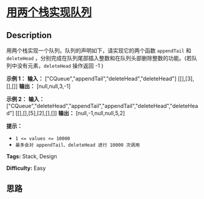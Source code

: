 # [用两个栈实现队列][title]

## Description

用两个栈实现一个队列。队列的声明如下，请实现它的两个函数 `appendTail` 和 `deleteHead`
，分别完成在队列尾部插入整数和在队列头部删除整数的功能。(若队列中没有元素，`deleteHead` 操作返回 -1 )



**示例 1：**
            **输入：**    ["CQueue","appendTail","deleteHead","deleteHead"]    [[],[3],[],[]]    **输出：** [null,null,3,-1]    

**示例 2：**
            **输入：**    ["CQueue","deleteHead","appendTail","appendTail","deleteHead","deleteHead"]    [[],[],[5],[2],[],[]]    **输出：** [null,-1,null,null,5,2]    

**提示：**

  * `1 <= values <= 10000`
  * `最多会对 appendTail、deleteHead 进行 10000 次调用`


**Tags:** Stack, Design

**Difficulty:** Easy

## 思路

[title]: https://leetcode-cn.com/problems/yong-liang-ge-zhan-shi-xian-dui-lie-lcof
